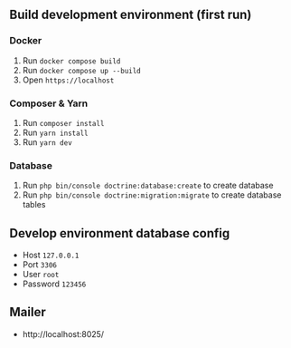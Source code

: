 ## Build development environment (first run)
### Docker
1. Run `docker compose build`
2. Run `docker compose up --build`
3. Open `https://localhost`

### Composer & Yarn
1. Run `composer install`
2. Run `yarn install`
3. Run `yarn dev`

### Database
1. Run `php bin/console doctrine:database:create` to create database
2. Run `php bin/console doctrine:migration:migrate` to create database tables

## Develop environment database config
- Host `127.0.0.1`
- Port `3306`
- User `root`
- Password `123456`

## Mailer
- http://localhost:8025/